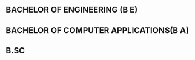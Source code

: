 <html>
<head>
<link rel="stylesheet" href="index.css">
</head>
<body>
     <h2>BACHELOR OF ENGINEERING (B E) </h2>
    <h2>BACHELOR OF COMPUTER APPLICATIONS(B A)</h2>
     <h2>B.SC</h2>
</body>
</html>

